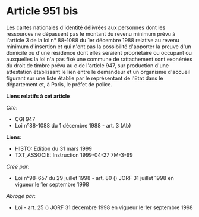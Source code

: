 # Article 951 bis

Les cartes nationales d'identité délivrées aux personnes dont les ressources ne dépassent pas le montant du revenu minimum
prévu à l'article 3 de la loi n° 88-1088 du 1er décembre 1988 relative au revenu minimum d'insertion et qui n'ont pas la
possibilité d'apporter la preuve d'un domicile ou d'une résidence dont elles seraient propriétaire ou occupant ou auxquelles
la loi n'a pas fixé une commune de rattachement sont exonérées du droit de timbre prévu au c de l'article 947, sur production
d'une attestation établissant le lien entre le demandeur et un organisme d'accueil figurant sur une liste établie par le
représentant de l'Etat dans le département et, à Paris, le préfet de police.

**Liens relatifs à cet article**

_Cite_:

  - CGI 947
  - Loi n°88-1088 du 1 décembre 1988 - art. 3 (Ab)

**Liens**:

  - HISTO: Edition du 31 mars 1999
  - TXT_ASSOCIE: Instruction 1999-04-27 7M-3-99

_Créé par_:

  - Loi n°98-657 du 29 juillet 1998 - art. 80 () JORF 31 juillet 1998 en vigueur le 1er septembre 1998

_Abrogé par_:

  - Loi - art. 25 () JORF 31 décembre 1998 en vigueur le 1er septembre 1998
